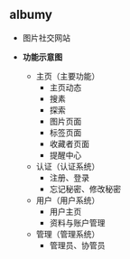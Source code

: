 ## albumy

- 图片社交网站

- **功能示意图**
    - 主页（主要功能）
        - 主页动态
        - 搜素
        - 探索
        - 图片页面
        - 标签页面
        - 收藏者页面
        - 提醒中心
    - 认证（认证系统）
        - 注册、登录
        - 忘记秘密、修改秘密
    - 用户（用户系统）
        - 用户主页
        - 资料与账户管理
    - 管理（管理系统）
        - 管理员、协管员
